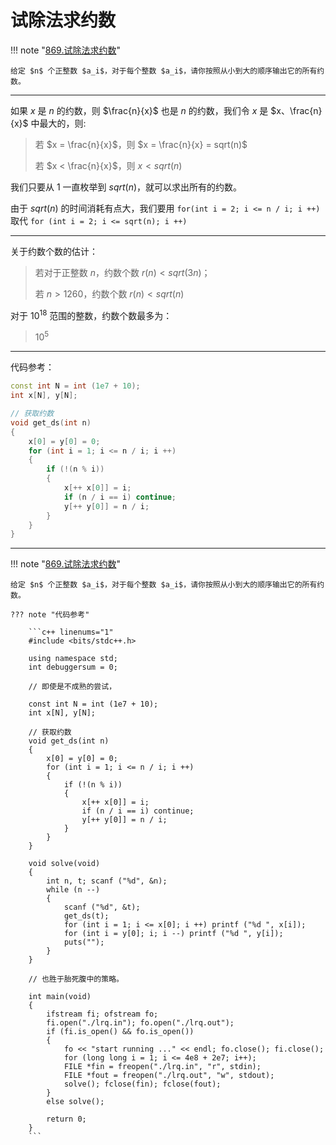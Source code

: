 # 试除法求约数

!!! note "[869.试除法求约数](https://www.acwing.com/problem/content/871/)"

    给定 $n$ 个正整数 $a_i$，对于每个整数 $a_i$，请你按照从小到大的顺序输出它的所有约数。

---

如果 $x$ 是 $n$ 的约数，则 $\frac{n}{x}$ 也是 $n$ 的约数，我们令 $x$ 是 $x、\frac{n}{x}$ 中最大的，则:
> 若 $x = \frac{n}{x}$，则 $x = \frac{n}{x} = sqrt(n)$
> 
> 若 $x < \frac{n}{x}$，则 $x < sqrt(n)$

我们只要从 $1$ 一直枚举到 $sqrt(n)$，就可以求出所有的约数。

由于 $sqrt(n)$ 的时间消耗有点大，我们要用 `for(int i = 2; i <= n / i; i ++)` 取代 `for (int i = 2; i <= sqrt(n); i ++)`

---

关于约数个数的估计：
> 若对于正整数 $n$，约数个数 $r(n) < sqrt(3n)；$
> 
> 若 $n > 1260$，约数个数 $r(n) < sqrt(n)$

对于 $10^{18}$ 范围的整数，约数个数最多为：
> $10^5$

---

代码参考：

```c++
const int N = int (1e7 + 10);
int x[N], y[N];

// 获取约数
void get_ds(int n)
{
    x[0] = y[0] = 0;
    for (int i = 1; i <= n / i; i ++)
    {
        if (!(n % i))
        {
            x[++ x[0]] = i;
            if (n / i == i) continue;
            y[++ y[0]] = n / i;
        }
    }
}
```

---

!!! note "[869.试除法求约数](https://www.acwing.com/problem/content/871/)"

    给定 $n$ 个正整数 $a_i$，对于每个整数 $a_i$，请你按照从小到大的顺序输出它的所有约数。

    ??? note "代码参考"

        ```c++ linenums="1"
        #include <bits/stdc++.h>

        using namespace std;
        int debuggersum = 0;

        // 即使是不成熟的尝试，

        const int N = int (1e7 + 10);
        int x[N], y[N];

        // 获取约数
        void get_ds(int n)
        {
            x[0] = y[0] = 0;
            for (int i = 1; i <= n / i; i ++)
            {
                if (!(n % i))
                {
                    x[++ x[0]] = i;
                    if (n / i == i) continue;
                    y[++ y[0]] = n / i;
                }
            }
        }

        void solve(void)
        {
            int n, t; scanf ("%d", &n);
            while (n --)
            {
                scanf ("%d", &t);
                get_ds(t);
                for (int i = 1; i <= x[0]; i ++) printf ("%d ", x[i]);
                for (int i = y[0]; i; i --) printf ("%d ", y[i]);
                puts("");
            }
        }

        // 也胜于胎死腹中的策略。

        int main(void)
        {
            ifstream fi; ofstream fo;
            fi.open("./lrq.in"); fo.open("./lrq.out");
            if (fi.is_open() && fo.is_open())
            {
                fo << "start running ..." << endl; fo.close(); fi.close();
                for (long long i = 1; i <= 4e8 + 2e7; i++);
                FILE *fin = freopen("./lrq.in", "r", stdin);
                FILE *fout = freopen("./lrq.out", "w", stdout);
                solve(); fclose(fin); fclose(fout);
            }
            else solve();

            return 0;
        }
        ```
